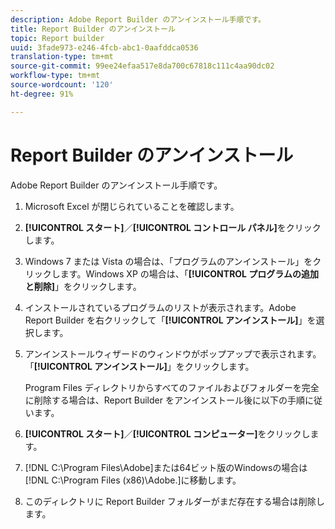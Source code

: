 ```yaml
---
description: Adobe Report Builder のアンインストール手順です。
title: Report Builder のアンインストール
topic: Report builder
uuid: 3fade973-e246-4fcb-abc1-0aafddca0536
translation-type: tm+mt
source-git-commit: 99ee24efaa517e8da700c67818c111c4aa90dc02
workflow-type: tm+mt
source-wordcount: '120'
ht-degree: 91%

---
```



# Report Builder のアンインストール

Adobe Report Builder のアンインストール手順です。

1. Microsoft Excel が閉じられていることを確認します。
1. **[!UICONTROL スタート]**／**[!UICONTROL コントロール パネル]**&#x200B;をクリックします。
1. Windows 7 または Vista の場合は、「プログラムのアンインストール」をクリックします。Windows XP の場合は、「**[!UICONTROL プログラムの追加と削除]**」をクリックします。
1. インストールされているプログラムのリストが表示されます。Adobe Report Builder を右クリックして「**[!UICONTROL アンインストール]**」を選択します。
1. アンインストールウィザードのウィンドウがポップアップで表示されます。「**[!UICONTROL アンインストール]**」をクリックします。

   Program Files ディレクトリからすべてのファイルおよびフォルダーを完全に削除する場合は、Report Builder をアンインストール後に以下の手順に従います。
1. **[!UICONTROL スタート]**／**[!UICONTROL コンピューター]**&#x200B;をクリックします。
1.  [!DNL C:\Program Files\Adobe\]または64ビット版のWindowsの場合は[!DNL C:\Program Files (x86)\Adobe.]に移動します。
1. このディレクトリに Report Builder フォルダーがまだ存在する場合は削除します。
